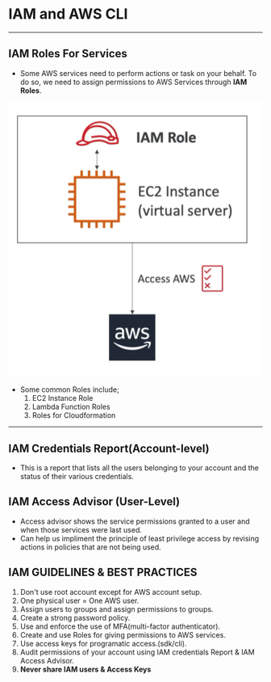 # IAM and AWS CLI

---

## IAM Roles For Services

- Some AWS services need to perform actions or task on your behalf. To do so, we need to assign permissions to AWS Services through **IAM Roles**.

<img src="ec2.png" width="110%" height="50%">

- Some common Roles include;
  <ol>
  <li>EC2 Instance Role</li>
  <li>Lambda Function Roles</li>
  <li>Roles for Cloudformation</li>
  </ol>
---
## IAM Credentials Report(Account-level)

- This is a report that lists all the users belonging to your account and the status of their various credentials.

## IAM Access Advisor (User-Level)

- Access advisor shows the service permissions granted to a user and when those services were last used.
- Can help us impliment the principle of least privilege access by revising actions in policies that are not being used.

## IAM GUIDELINES & BEST PRACTICES

1. Don't use root account except for AWS account setup.
2. One physical user = One AWS user.
3. Assign users to groups and assign permissions to groups.
4. Create a strong password policy.
5. Use and enforce the use of MFA(multi-factor authenticator).
6. Create and use Roles for giving permissions to AWS services.
7. Use access keys for programatic access.(sdk/cli).
8. Audit permissions of your account using IAM credentials Report & IAM Access Advisor.
9. **Never share IAM users & Access Keys**